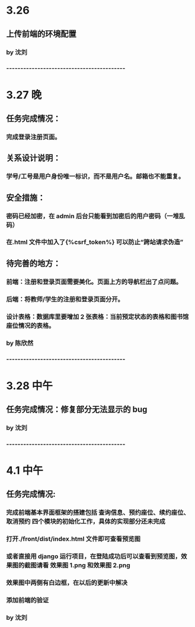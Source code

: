 # 3.26

## 上传前端的环境配置

### by 沈刘

### ------------------------------------------

# 3.27 晚

## 任务完成情况：

### 完成登录注册页面。

## 关系设计说明：

### 学号/工号是用户身份唯一标识，而不是用户名。邮箱也不能重复。

## 安全措施：

### 密码已经加密，在 admin 后台只能看到加密后的用户密码（一堆乱码）

### 在.html 文件中加入了{%csrf_token%} 可以防止“跨站请求伪造”

## 待完善的地方：

### 前端：注册和登录页面需要美化。页面上方的导航栏出了点问题。

### 后端：将教师/学生的注册和登录页面分开。

### 设计表格：数据库里要增加 2 张表格：当前预定状态的表格和图书馆 座位情况的表格。

### by 陈欣然

### ------------------------------------------

# 3.28 中午

## 任务完成情况：修复部分无法显示的 bug

### by 沈刘

### ------------------------------------------

# 4.1 中午

## 任务完成情况:

### 完成前端基本界面框架的搭建包括 查询信息、预约座位、续约座位、取消预约 四个模块的初始化工作，具体的实现部分还未完成

### 打开./front/dist/index.html 文件即可查看预览图

### 或者直接用 django 运行项目，在登陆成功后可以查看到预览图，效果图的截图请看 效果图 1.png 和效果图 2.png

### 效果图中两侧有白边框，在以后的更新中解决

### 添加前端的验证

### by 沈刘
